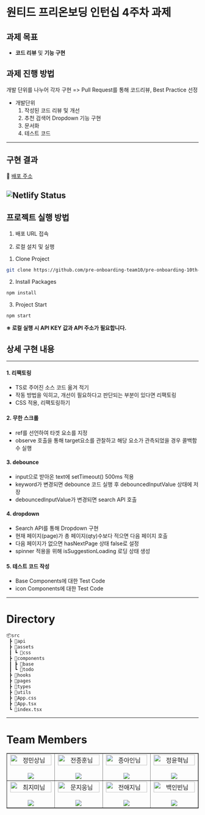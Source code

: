 # 원티드 프리온보딩 인턴십 4주차 과제

## 과제 목표

- **코드 리뷰** 및 **기능 구현**

## 과제 진행 방법

개발 단위를 나누어 각자 구현 => Pull Request를 통해 코드리뷰, Best Practice 선정

-  개발단위
	1. 작성된 코드 리뷰 및 개선
	2. 추천 검색어 Dropdown 기능 구현
	3. 문서화 
	4. 테스트 코드

---
## 구현 결과
🔗 [배포 주소](https://pre-onboarding-team10-4.netlify.app/)

![Netlify Status](https://api.netlify.com/api/v1/badges/44c53515-8173-4a4c-8091-37d5156805ee/deploy-status)
---
## 프로젝트 실행 방법
1. 배포 URL 접속

2. 로컬 설치 및 실행

1) Clone Project
```bash
git clone https://github.com/pre-onboarding-team10/pre-onboarding-10th-4-10.git
```

2) Install Packages
```bash
npm install 
```

3) Project Start
```bash
npm start
```

**※ 로컬 실행 시 API KEY 값과 API 주소가 필요합니다.**

## 상세 구현 내용

---

#### 1. 리팩토링
- TS로 주어진 소스 코드 옮겨 적기
- 작동 방법을 익히고, 개선이 필요하다고 판단되는 부분이 있다면 리팩토링
- CSS 적용, 리팩토링하기
#### 2. 무한 스크롤
- ref를 선언하여 타겟 요소를 지정
- observe 호출을 통해 target요소를 관찰하고 해당 요소가 관측되었을 경우 콜백함수 실행
#### 3. debounce
- input으로 받아온 text에 setTimeout() 500ms 적용
- keyword가 변경되면 debounce 코드 실행 후 debouncedInputValue 상태에 저장
- debouncedInputValue가 변경되면 search API 호출
#### 4. dropdown
- Search API를 통해 Dropdown 구현
- 현재 페이지(page)가 총 페이지(qty)수보다 적으면 다음 페이지 호출
- 다음 페이지가 없으면 hasNextPage 상태 false로 설정
- spinner 적용을 위해 isSuggestionLoading 로딩 상태 생성
#### 5. 테스트 코드 작성
- Base Components에 대한 Test Code
- icon Components에 대한 Test Code


---

# Directory

```bash
📦src
 ┣ 📂api
 ┣ 📂assets
 ┃ ┗ 📂css
 ┣ 📂components
 ┃ ┣ 📂base
 ┃ ┗ 📂todo
 ┣ 📂hooks
 ┣ 📂pages
 ┣ 📂types
 ┣ 📂utils
 ┣ 📜App.css
 ┣ 📜App.tsx
 ┗ 📜index.tsx
```

---
# Team Members

<table border>
  <tbody>
    <tr>
       <td align="center" width="200px">
        <img width="100%" src="https://avatars.githubusercontent.com/u/101001956?v=4"  alt="정민상님"/><br />
        <br/>
        <a href="https://github.com/jeongminsang">
          <img src="https://img.shields.io/badge/팀장 : 정민상-000?style=flat-round&logo=GitHub&logoColor=white"/>
        </a>
      </td>
      <td align="center" width="200px">
        <img width="100%" src='https://avatars.githubusercontent.com/u/90402926?v=4'  alt="전종훈님"/><br />
        <br/>
        <a href="https://github.com/JunJongHun">
          <img src="https://img.shields.io/badge/전종훈-000?style=flat-round&logo=GitHub&logoColor=white"/>
        </a>
      </td>
      <td align="center" width="200px">
        <img width="100%" src="https://avatars.githubusercontent.com/u/97023321?v=4"  alt="종아인님"/><br />
       <br/>
        <a href="https://github.com/04ian80">
          <img src="https://img.shields.io/badge/종아인-000?style=flat-round&logo=GitHub&logoColor=white"/>
        </a>
      </td>
      <td align="center" width="200px">
        <img width="100%" src="https://avatars.githubusercontent.com/u/81045794?v=4"  alt="정윤혁님"/><br/>
                <br/>
        <a href="https://github.com/hyukzz">
          <img src="https://img.shields.io/badge/정윤혁-000?style=flat-round&logo=GitHub&logoColor=white"/>
        </a>
      </td>
     </tr>
         <tr>
      <td align="center" width="200px">
        <img width="100%" src="https://avatars.githubusercontent.com/u/77673029?v=4"  alt="최지미님"/><br />
       <br/>
        <a href="https://github.com/rabbit-22">
          <img src="https://img.shields.io/badge/최지미-000?style=flat-round&logo=GitHub&logoColor=white"/>
        </a>
      </td>
      <td align="center" width="200px">
        <img width="100%" src="https://avatars.githubusercontent.com/u/83802168?v=4"  alt="문지웅님"/><br/>
       <br/>
        <a href="https://github.com/woongsnote">
          <img src="https://img.shields.io/badge/문지웅-000?style=flat-round&logo=GitHub&logoColor=white"/>
        </a>
      </td>
      <td align="center" width="200px">
        <img width="100%" src="https://avatars.githubusercontent.com/u/59640337?v=4"  alt="전애지님"/><br/>
       <br/>
        <a href="https://github.com/AEJIJEON">
          <img src="https://img.shields.io/badge/전애지-000?style=flat-round&logo=GitHub&logoColor=white"/>
        </a>
      </td>
      <td align="center" width="200px">
        <img width="100%" src="https://avatars.githubusercontent.com/u/97525377?v=4"  alt="백인빈님"/><br/>
       <br/>
        <a href="https://github.com/blueline1984">
          <img src="https://img.shields.io/badge/백인빈-000?style=flat-round&logo=GitHub&logoColor=white"/>
        </a>
      </td>
     </tr>
  </tbody>
</table>

